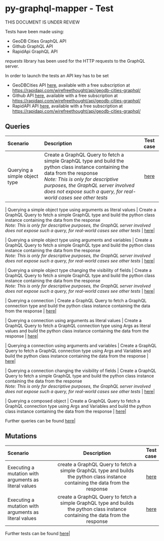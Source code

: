 # py-graphql-mapper - Test

THIS DOCUMENT IS UNDER REVIEW

Tests have been made using:

- GeoDB Cities GraphQL API
- Github GraphQL API
- RapidApi GraphQL API

*requests* library has been used for the HTTP requests to the GraphQL server.

In order to launch the tests an API key has to be set 
 * GeoDBCities API [here](https://github.com/dapalex/PyGraphQLHelper/blob/main/test/GdbcApi/consts.py), available with a free subscription at https://rapidapi.com/wirefreethought/api/geodb-cities-graphql/
* Github API [here](https://github.com/dapalex/PyGraphQLHelper/blob/main/test/GithubApi/consts.py), available with a free subscription at https://rapidapi.com/wirefreethought/api/geodb-cities-graphql/
* RapidAPI API [here](https://github.com/dapalex/PyGraphQLHelper/blob/main/test/RapidApi/consts.py), available with a free subscription at https://rapidapi.com/wirefreethought/api/geodb-cities-graphql/


## Queries

| Scenario | Description | Test case |
|:---------|:-----------|:----------:|
| Querying a simple object type | Create a GraphQL Query to fetch a simple GraphQL type and build the python class instance containing the data from the response <br> _Note: This is only for descriptive purposes, the GraphQL server involved does not expose such a query, for real-world cases see other tests_ | [here](https://github.com/dapalex/PyGraphQLHelper/blob/main/test/pgqlmCoreTest/tstquery/simpleObjectTest.py)|

| Querying a simple object type using arguments as literal values | Create a GraphQL Query to fetch a simple GraphQL type and build the python class instance containing the data from the response <br> _Note: This is only for descriptive purposes, the GraphQL server involved does not expose such a query, for real-world cases see other tests_ | [here](https://github.com/dapalex/PyGraphQLHelper/blob/main/test/pgqlmCoreTest/tstquery/simpleObjectArgs_LiteralValuesTest.py)|

| Querying a simple object type using arguments and variables | Create a GraphQL Query to fetch a simple GraphQL type and build the python class instance containing the data from the response <br> _Note: This is only for descriptive purposes, the GraphQL server involved does not expose such a query, for real-world cases see other tests_ | [here](https://github.com/dapalex/PyGraphQLHelper/blob/main/test/pgqlmCoreTest/tstquery/simpleObjectArgs_VariablesTest.py)|

| Querying a simple object type changing the visibility of fields | Create a GraphQL Query to fetch a simple GraphQL type and build the python class instance containing the data from the response <br> _Note: This is only for descriptive purposes, the GraphQL server involved does not expose such a query, for real-world cases see other tests_ | [here](https://github.com/dapalex/PyGraphQLHelper/blob/main/test/pgqlmCoreTest/tstquery/simpleObjectChangeVisibilityTest.py)|

| Querying a connection | Create a GraphQL Query to fetch a GraphQL connection type and build the python class instance containing the data from the response | [here](https://github.com/dapalex/PyGraphQLHelper/blob/main/test/pgqlmCoreTest/tstquery/connectionObjectTest.py)|

| Querying a connection using arguments as literal values | Create a GraphQL Query to fetch a GraphQL connection type using Args as literal values and build the python class instance containing the data from the response | [here](https://github.com/dapalex/PyGraphQLHelper/blob/main/test/pgqlmCoreTest/tstquery/connectionobjectArgs_LiteralValuesTest.py)|

| Querying a connection using arguments and variables | Create a GraphQL Query to fetch a GraphQL connection type using Args and Variables and build the python class instance containing the data from the response | [here](https://github.com/dapalex/PyGraphQLHelper/blob/main/test/pgqlmCoreTest/tstquery/connectionObjectArgs_VariablesTest.py)|

| Querying a connection changing the visibility of fields | Create a GraphQL Query to fetch a simple GraphQL type and build the python class instance containing the data from the response <br> _Note: This is only for descriptive purposes, the GraphQL server involved does not expose such a query, for real-world cases see other tests_ | [here](https://github.com/dapalex/PyGraphQLHelper/blob/main/test/pgqlmCoreTest/tstquery/connectionObjectChangeVisibilityTest.py)|

| Querying a composed object | Create a GraphQL Query to fetch a GraphQL connection type using Args and Variables and build the python class instance containing the data from the response | [here](https://github.com/dapalex/PyGraphQLHelper/blob/main/test/pgqlmCoreTest/tstquery/complexObjectTest.py)|


Further queries can be found [here](https://github.com/dapalex/PyGraphQLHelper/blob/main/test/pgqlmCoreTest/tstquery/unitTest.py)|

## Mutations

| Scenario | Description | Test case |
|:---------|:-----------:|----------:|
| Executing a mutation with arguments as literal values | create a GraphQL Query to fetch a simple GraphQL type and builds the python class instance containing the data from the response | [here](https://github.com/dapalex/PyGraphQLHelper/blob/main/test/pgqlmCoreTest/tstmutation/mutationInsertTest.py)|
| Executing a mutation with arguments as literal values | create a GraphQL Query to fetch a simple GraphQL type and builds the python class instance containing the data from the response | [here](https://github.com/dapalex/PyGraphQLHelper/blob/main/test/pgqlmCoreTest/tstmutation/mutationUpdateTest.py)|


Further tests can be found [here](https://github.com/dapalex/PyGraphQLHelper/blob/main/test/pgqlmCoreTest/unitTest.py)|


~~~~~~~~~~REMOVE API KEYS~~~~~~~~~~~~~~~
